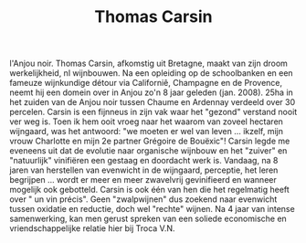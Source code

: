 ﻿---
title: Thomas Carsin
regio: Anjou noir
photo: carsin.jpg
layout: wijnhuis 

wijnen:
    - naam:  Terre'14
      ref:   
      app:   V.D.P du Val de Loire
      type:  Blanc sec
      cep:   Sauvignon blanc
      prijs: €10.64
      
    - naam:  Bastingage'14
      ref:   Loi 1225
      app:   A.O.C. Anjou
      type:  Blanc sec
      cep:   Chenin blanc
      prijs: €14.24
      
    - naam:  Galerne'12
      ref:   Loi 1226
      app:   A.O.C. Anjou
      type:  Blanc sec
      cep:   Chenin blanc
      prijs: €14.09
      opm:   the last bottles
    
    - naam:  Ephata'12
      ref:   Loi 12-- 
      app:   A.O.C. Anjou
      type:  Blanc sec
      cep:   Chenin blanc
      prijs: €39.70
    
    - naam:  Ephata'13
      ref:   Loi 12-- 
      app:   A.O.C. Anjou
      type:  Blanc sec
      cep:   Chenin blanc
      prijs: €39.70
    
    - naam:  Indigène'09
      ref:   
      app:   V.D.P. du Maine et Loire
      type:  Rouge
      cep:   Grolleau noir/Gamay
      prijs: €8.64 
      opm:   the last bottles
    
    - naam:  Indigène'11
      ref:   Loi 1108
      app:   V.D.P. du Maine et Loire
      type:  Rouge
      cep:   Grolleau noir/Gamay
      prijs: €9.99
      opm:   the last bottles

    - naam:  Indigène'12
      ref:   Loi 1224
      app:   V.D.P. du Maine et Loire
      type:  Rouge
      cep:   Grolleau noir/Gamay
      prijs: €10.88
      
    - naam:  Indigène'13
      ref:   
      app:   V.D.P. du Maine et Loire
      type:  Rouge
      cep:   Grolleau noir/Gamay
      prijs: €12.18

    - naam:  l'Aiglerie'12
      ref:   Loi 1232
      app:   A.O.C. Anjou
      type:  Rouge
      cep:   Cabernet franc
      prijs: €13.89
      
    - naam:  l'Aiglerie'13
      ref:   
      app:   A.O.C. Anjou
      type:  Rouge
      cep:   Cabernet franc
      prijs: €13.89
    
    - naam:  Magellan'12
      ref:   
      app:   A.O.C. Anjou
      type:  Rouge
      cep:   Cabernet franc
      prijs: €29.92
    
    - naam:  Magellan'13
      ref:   
      app:   A.O.C. Anjou
      type:  Rouge
      cep:   Cabernet franc
      prijs: €29.92
      
    - naam:  Magellan'10
      ref:   Loi 1079
      app:   A.O.C. Anjou
      type:  Rouge
      cep:   Cabernet franc
      prijs: €46.14
      opm:   Magnum
      
    - naam:  Magellan'12
      ref:   Loi 1079
      app:   A.O.C. Anjou
      type:  Rouge
      cep:   Cabernet franc
      prijs: €54.13
      opm:   Magnum
      
    - naam:  Espérance'13
      ref:   
      app:   Vin de France
      type:  Rouge
      cep:   Pineau d'Aunis
      prijs: €23.09
      
    - naam:  Dames de Nage'11
      ref:   Loi 1172
      app:   A.O.C. Crémant de Loire
      type:  Méthode Ancestrale
      cep:   Grolleau gris
      prijs: €15.46
      
    - naam:  Coteau du Layon'11
      ref:   Loi 1125
      app:   A.O.C. Coteaux du Layon
      type:  Blanc moelleux
      cep:   Chenin blanc
      prijs: €16.41
      
     
---
l'Anjou noir. Thomas Carsin, afkomstig uit Bretagne, maakt van zijn droom werkelijkheid, nl wijnbouwen. Na een opleiding op de schoolbanken en een fameuze wijnkundige détour via Californiê, Champagne en de Provence, neemt hij een domein over in Anjou zo'n 8 jaar geleden (jan. 2008). 25ha in het zuiden van de Anjou noir tussen Chaume en Ardennay verdeeld over 30 percelen. Carsin is een fijnneus in zijn vak waar het "gezond" verstand nooit ver weg is. Toen ik hem ooit vroeg naar het waarom van zoveel hectaren wijngaard, was het antwoord: "we moeten er wel van leven ... ikzelf, mijn vrouw Charlotte en mijn 2e partner Grégoire de Bouëxic"! Carsin legde me eveneens uit dat de evolutie naar organische wijnbouw en het "zuiver" en "natuurlijk" vinifiëren een gestaag en doordacht werk is. Vandaag, na 8 jaren van herstellen van evenwicht in de wijngaard, perceptie, het leren begrijpen ... wordt er meer en meer zwavelvrij gevinifieerd en wanneer mogelijk ook gebotteld. Carsin is ook één van hen die het regelmatig heeft over " un vin précis". Geen "zwalpwijnen" dus zoekend naar evenwicht tussen oxidatie en reductie, doch wel "rechte" wijnen.  Na 4 jaar van intense samenwerking, kan men gerust spreken van een soliede economische en vriendschappelijke relatie hier bij Troca V.N.

